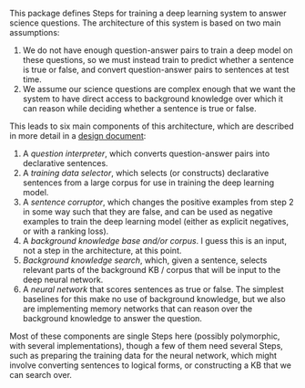 This package defines Steps for training a deep learning system to answer science questions.  The
architecture of this system is based on two main assumptions:

1. We do not have enough question-answer pairs to train a deep model on these questions, so we
   must instead train to predict whether a sentence is true or false, and convert question-answer
pairs to sentences at test time.
2. We assume our science questions are complex enough that we want the system to have direct
   access to background knowledge over which it can reason while deciding whether a sentence is
true or false.

This leads to six main components of this architecture, which are described in more detail in a
[design
document](https://docs.google.com/document/d/1sLJ-W-ylpEqwGyZ8WdM5O_n3aso5ONfKSnVVlAsZ1hk/edit#):

1. A *question interpreter*, which converts question-answer pairs into declarative sentences.
2. A *training data selector*, which selects (or constructs) declarative sentences from a large
   corpus for use in training the deep learning model.
3. A *sentence corruptor*, which changes the positive examples from step 2 in some way such that
   they are false, and can be used as negative examples to train the deep learning model (either
as explicit negatives, or with a ranking loss).
4. A *background knowledge base and/or corpus*.  I guess this is an input, not a step in the
   architecture, at this point.
5. *Background knowledge search*, which, given a sentence, selects relevant parts of the
   background KB / corpus that will be input to the deep neural network.
6. A *neural network* that scores sentences as true or false.  The simplest baselines for this
   make no use of background knowledge, but we also are implementing memory networks that can
reason over the background knowledge to answer the question.

Most of these components are single Steps here (possibly polymorphic, with several
implementations), though a few of them need several Steps, such as preparing the training data for
the neural network, which might involve converting sentences to logical forms, or constructing a
KB that we can search over.
